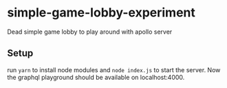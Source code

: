 # simple-game-lobby-experiment

Dead simple game lobby to play around with apollo server

## Setup

run `yarn` to install node modules and `node index.js` to start the server. Now the graphql playground should be available on localhost:4000.
